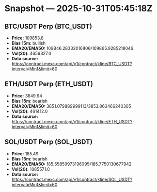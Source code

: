 # Snapshot — 2025-10-31T05:45:18Z

## BTC/USDT Perp (BTC_USDT)
- **Price:** 109853.8
- **Bias 15m:** bullish
- **EMA20/EMA50:** 109846.28332016806/109865.9285218046
- **Vol(20):** 4659327.0
- **Data source:** https://contract.mexc.com/api/v1/contract/kline/BTC_USDT?interval=Min1&limit=60

## ETH/USDT Perp (ETH_USDT)
- **Price:** 3849.64
- **Bias 15m:** bearish
- **EMA20/EMA50:** 3851.079889999113/3853.863466240305
- **Vol(20):** 461412.0
- **Data source:** https://contract.mexc.com/api/v1/contract/kline/ETH_USDT?interval=Min1&limit=60

## SOL/USDT Perp (SOL_USDT)
- **Price:** 185.49
- **Bias 15m:** bearish
- **EMA20/EMA50:** 185.55850973196095/185.7750130677942
- **Vol(20):** 1085571.0
- **Data source:** https://contract.mexc.com/api/v1/contract/kline/SOL_USDT?interval=Min1&limit=60
